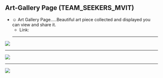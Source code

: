 ## Art-Gallery Page (TEAM_SEEKERS_MVIT)
- ☺️ Art Gallery Page.....Beautiful art piece collected and displayed you can view and share it.
  - Link: 
  ---
![](https://apurv212.github.io/Art-Gallery/)


---
![](2.JPG)

---
![](3.JPG)
